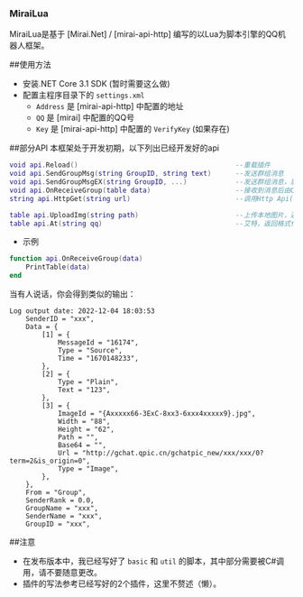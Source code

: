 ### MiraiLua
MiraiLua是基于 [Mirai.Net] / [mirai-api-http] 编写的以Lua为脚本引擎的QQ机器人框架。

##使用方法
- 安装.NET Core 3.1 SDK (暂时需要这么做)
- 配置主程序目录下的 `settings.xml`
  - `Address` 是 [mirai-api-http] 中配置的地址
  - `QQ` 是 [mirai] 中配置的QQ号
  - `Key` 是 [mirai-api-http] 中配置的 `VerifyKey` (如果存在)
  
##部分API
本框架处于开发初期，以下列出已经开发好的api
```lua
void api.Reload()                                       --重载插件
void api.SendGroupMsg(string GroupID, string text)      --发送群组消息
void api.SendGroupMsgEX(string GroupID, ...)            --发送群组消息，后面为可变参数，可解析上传图片等高级接口返回的table
void api.OnReceiveGroup(table data)                     --接收到消息后由C#调用，结构见下文
string api.HttpGet(string url)                          --调用Http Api(GET)

table api.UploadImg(string path)                        --上传本地图片，返回格式化表
table api.At(string qq)                                 --艾特，返回格式化表
```
- 示例
```lua
function api.OnReceiveGroup(data)
	PrintTable(data)
end
```
当有人说话，你会得到类似的输出：
```
Log output date: 2022-12-04 18:03:53
    SenderID = "xxx",
    Data = {
        [1] = {
            MessageId = "16174",
            Type = "Source",
            Time = "1670148233",
        },
        [2] = {
            Type = "Plain",
            Text = "123",
        },
        [3] = {
            ImageId = "{Axxxxx66-3ExC-8xx3-6xxx4xxxxx9}.jpg",
            Width = "88",
            Height = "62",
            Path = "",
            Base64 = "",
            Url = "http://gchat.qpic.cn/gchatpic_new/xxx/xxx/0?term=2&is_origin=0",
            Type = "Image",
        },
    },
    From = "Group",
    SenderRank = 0.0,
    GroupName = "xxx",
    SenderName = "xxx",
    GroupID = "xxx",
```

##注意
- 在发布版本中，我已经写好了 `basic` 和 `util` 的脚本，其中部分需要被C#调用，请不要随意更改。
- 插件的写法参考已经写好的2个插件，这里不赘述（懒）。